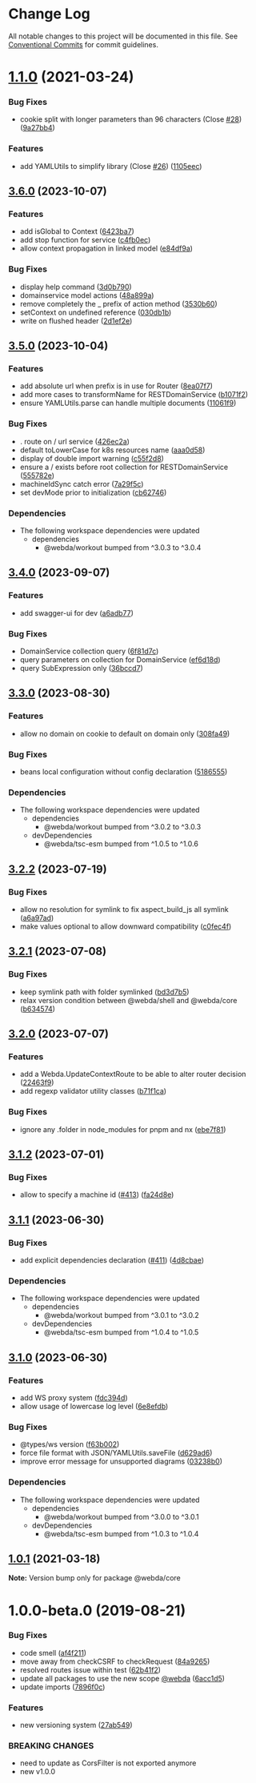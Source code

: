 # Change Log

All notable changes to this project will be documented in this file.
See [Conventional Commits](https://conventionalcommits.org) for commit guidelines.

# [1.1.0](https://github.com/loopingz/webda.io/compare/@webda/core@1.0.1...@webda/core@1.1.0) (2021-03-24)


### Bug Fixes

* cookie split with longer parameters than 96 characters (Close [#28](https://github.com/loopingz/webda.io/issues/28)) ([9a27bb4](https://github.com/loopingz/webda.io/commit/9a27bb413eb4bab2e8de9b446746ebf93800e21a))


### Features

* add YAMLUtils to simplify library (Close [#26](https://github.com/loopingz/webda.io/issues/26)) ([1105eec](https://github.com/loopingz/webda.io/commit/1105eec6f44aad503262b7af844874b6be00712b))





## [3.6.0](https://github.com/loopingz/webda.io/compare/core-v3.5.0...core-v3.6.0) (2023-10-07)


### Features

* add isGlobal to Context ([6423ba7](https://github.com/loopingz/webda.io/commit/6423ba7a23e96c6132ca468074e5e6fdd66d71ce))
* add stop function for service ([c4fb0ec](https://github.com/loopingz/webda.io/commit/c4fb0ec6cc1b1ee49105193cedad32538742113a))
* allow context propagation in linked model ([e84df9a](https://github.com/loopingz/webda.io/commit/e84df9a7435db40d56d498b624d5f71e9f2d0ebe))


### Bug Fixes

* display help command ([3d0b790](https://github.com/loopingz/webda.io/commit/3d0b79090f1fc23e3d02a7e7b0c3ce023f85f586))
* domainservice model actions ([48a899a](https://github.com/loopingz/webda.io/commit/48a899adac3c81a611702defccee4871a7941df7))
* remove completely the _ prefix of action method ([3530b60](https://github.com/loopingz/webda.io/commit/3530b60fe51ee3f913b71801009dbace2b68188d))
* setContext on undefined reference ([030db1b](https://github.com/loopingz/webda.io/commit/030db1bc6166a8d18248d304b6bf3bf988e8a9f7))
* write on flushed header ([2d1ef2e](https://github.com/loopingz/webda.io/commit/2d1ef2e59d3809e5c1dbe82b5312e31fb2015eca))

## [3.5.0](https://github.com/loopingz/webda.io/compare/core-v3.4.0...core-v3.5.0) (2023-10-04)


### Features

* add absolute url when prefix is in use for Router ([8ea07f7](https://github.com/loopingz/webda.io/commit/8ea07f7f66a09ebf95a79a9edea2cef2dc399128))
* add more cases to transformName for RESTDomainService ([b1071f2](https://github.com/loopingz/webda.io/commit/b1071f20157932ccbd4e0150791300f624a6e25c))
* ensure YAMLUtils.parse can handle multiple documents ([11061f9](https://github.com/loopingz/webda.io/commit/11061f92c0e91e8c80f92027392942eb0ed2b810))


### Bug Fixes

* . route on / url service ([426ec2a](https://github.com/loopingz/webda.io/commit/426ec2a386ca409c581827a294e11af09536cf65))
* default toLowerCase for k8s resources name ([aaa0d58](https://github.com/loopingz/webda.io/commit/aaa0d5844f12532d2eb3a5813968a730deb4d4d0))
* display of double import warning ([c55f2d8](https://github.com/loopingz/webda.io/commit/c55f2d83f75143a24a6af2035d82b6c593e0014f))
* ensure a / exists before root collection for RESTDomainService ([555782e](https://github.com/loopingz/webda.io/commit/555782e4c8bd5f2a43cff4e7ee447a64e2982cd1))
* machineIdSync catch error ([7a29f5c](https://github.com/loopingz/webda.io/commit/7a29f5c548e4db50f3bebc5b8e248ddfaf485dad))
* set devMode prior to initialization ([cb62746](https://github.com/loopingz/webda.io/commit/cb627464a23c9f0741a2353654f30b700676823c))


### Dependencies

* The following workspace dependencies were updated
  * dependencies
    * @webda/workout bumped from ^3.0.3 to ^3.0.4

## [3.4.0](https://github.com/loopingz/webda.io/compare/core-v3.3.0...core-v3.4.0) (2023-09-07)


### Features

* add swagger-ui for dev ([a6adb77](https://github.com/loopingz/webda.io/commit/a6adb77fcfb38c6e6398d2404a9351d8871a0dc9))


### Bug Fixes

* DomainService collection query ([6f81d7c](https://github.com/loopingz/webda.io/commit/6f81d7c10ab2d554c3c309fdca4063b3db83c2f1))
* query parameters on collection for DomainService ([ef6d18d](https://github.com/loopingz/webda.io/commit/ef6d18d8283d789fceb278d1a969eb49db061d0b))
* query SubExpression only ([36bccd7](https://github.com/loopingz/webda.io/commit/36bccd7992f4260a6f27ad15388f5f0c320d4dec))

## [3.3.0](https://github.com/loopingz/webda.io/compare/core-v3.2.2...core-v3.3.0) (2023-08-30)


### Features

* allow no domain on cookie to default on domain only ([308fa49](https://github.com/loopingz/webda.io/commit/308fa493e3f2e813d919f1375839302512eb7969))


### Bug Fixes

* beans local configuration without config declaration ([5186555](https://github.com/loopingz/webda.io/commit/5186555a5d5318e750ea585ca90ea693a41db47e))


### Dependencies

* The following workspace dependencies were updated
  * dependencies
    * @webda/workout bumped from ^3.0.2 to ^3.0.3
  * devDependencies
    * @webda/tsc-esm bumped from ^1.0.5 to ^1.0.6

## [3.2.2](https://github.com/loopingz/webda.io/compare/core-v3.2.1...core-v3.2.2) (2023-07-19)


### Bug Fixes

* allow no resolution for symlink to fix aspect_build_js all symlink ([a6a97ad](https://github.com/loopingz/webda.io/commit/a6a97ad4ada88b83b8c32ab2ef40e6482944b333))
* make values optional to allow downward compatibility ([c0fec4f](https://github.com/loopingz/webda.io/commit/c0fec4fb21dba5e6c97f3ff87e15bf0abf2334bc))

## [3.2.1](https://github.com/loopingz/webda.io/compare/core-v3.2.0...core-v3.2.1) (2023-07-08)


### Bug Fixes

* keep symlink path with folder symlinked ([bd3d7b5](https://github.com/loopingz/webda.io/commit/bd3d7b59d4a22d3e5e26b24532214ee62505098a))
* relax version condition between @webda/shell and @webda/core ([b634574](https://github.com/loopingz/webda.io/commit/b6345743ea5ea0ef66615d7e1ae3bca4c8610122))

## [3.2.0](https://github.com/loopingz/webda.io/compare/core-v3.1.2...core-v3.2.0) (2023-07-07)


### Features

* add a Webda.UpdateContextRoute to be able to alter router decision ([22463f9](https://github.com/loopingz/webda.io/commit/22463f9b12a25cbee124184df0243d8ab7bf706d))
* add regexp validator utility classes ([b71f1ca](https://github.com/loopingz/webda.io/commit/b71f1ca37ac3602675de21341ac843833d6eaf63))


### Bug Fixes

* ignore any .folder in node_modules for pnpm and nx ([ebe7f81](https://github.com/loopingz/webda.io/commit/ebe7f81e19d27f5a8bed27e040a18c2925fe5e27))

## [3.1.2](https://github.com/loopingz/webda.io/compare/core-v3.1.1...core-v3.1.2) (2023-07-01)


### Bug Fixes

* allow to specify a machine id ([#413](https://github.com/loopingz/webda.io/issues/413)) ([fa24d8e](https://github.com/loopingz/webda.io/commit/fa24d8ec00340903e180ba16dc7dbf5765430d21))

## [3.1.1](https://github.com/loopingz/webda.io/compare/core-v3.1.0...core-v3.1.1) (2023-06-30)


### Bug Fixes

* add explicit dependencies declaration ([#411](https://github.com/loopingz/webda.io/issues/411)) ([4d8cbae](https://github.com/loopingz/webda.io/commit/4d8cbae4d6d31b62df98832591bc97ca77ae6a69))


### Dependencies

* The following workspace dependencies were updated
  * dependencies
    * @webda/workout bumped from ^3.0.1 to ^3.0.2
  * devDependencies
    * @webda/tsc-esm bumped from ^1.0.4 to ^1.0.5

## [3.1.0](https://github.com/loopingz/webda.io/compare/core-v3.0.2...core-v3.1.0) (2023-06-30)


### Features

* add WS proxy system ([fdc394d](https://github.com/loopingz/webda.io/commit/fdc394de666d74e9130d29fb6d4ddd67b650430f))
* allow usage of lowercase log level ([6e8efdb](https://github.com/loopingz/webda.io/commit/6e8efdbbdfee1cbe1bcb04e9daf17a4aab89ae1f))


### Bug Fixes

* @types/ws version ([f63b002](https://github.com/loopingz/webda.io/commit/f63b0025b72f96f4282fbd30232f02164134ed5e))
* force file format with JSON/YAMLUtils.saveFile ([d629ad6](https://github.com/loopingz/webda.io/commit/d629ad6ac62ae059cdec9700a48813d489316325))
* improve error message for unsupported diagrams ([03238b0](https://github.com/loopingz/webda.io/commit/03238b072ad3525ed463212fc77463f958259f90))


### Dependencies

* The following workspace dependencies were updated
  * dependencies
    * @webda/workout bumped from ^3.0.0 to ^3.0.1
  * devDependencies
    * @webda/tsc-esm bumped from ^1.0.3 to ^1.0.4

## [1.0.1](https://github.com/loopingz/webda.io/compare/@webda/core@1.0.0...@webda/core@1.0.1) (2021-03-18)

**Note:** Version bump only for package @webda/core





# 1.0.0-beta.0 (2019-08-21)


### Bug Fixes

* code smell ([af4f211](https://github.com/loopingz/webda/commit/af4f211))
* move away from checkCSRF to checkRequest ([84a9265](https://github.com/loopingz/webda/commit/84a9265))
* resolved routes issue within test ([62b41f2](https://github.com/loopingz/webda/commit/62b41f2))
* update all packages to use the new scope [@webda](https://github.com/webda) ([6acc1d5](https://github.com/loopingz/webda/commit/6acc1d5))
* update imports ([7896f0c](https://github.com/loopingz/webda/commit/7896f0c))


### Features

* new versioning system ([27ab549](https://github.com/loopingz/webda/commit/27ab549))


### BREAKING CHANGES

* need to update as CorsFilter is not exported anymore
* new v1.0.0
